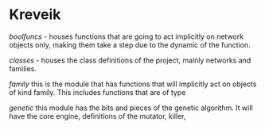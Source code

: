 Kreveik 
=======

_boolfuncs_ - houses functions that are going to act implicitly on network objects only, 
making them take a step due to the dynamic of the function. 

_classes_ - houses the class definitions of the project, mainly networks and families.

_family_ this is the module that has functions that will implicitly act on objects of 
kind family. This includes functions that are of type 

_genetic_ this module has the bits and pieces of the genetic algorithm. 
It will have the core engine, definitions of the mutator, killer, 
